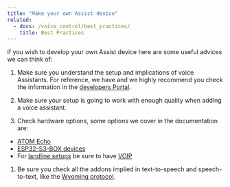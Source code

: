 ```yaml
---
title: "Make your own Assist device"
related:
  - docs: /voice_control/best_practices/
    title: Best Practices
---
```


If you wish to develop your own Assist device here are some useful advices we can think of:

1. Make sure you understand the setup and implications of voice Assistants. For reference, we have  and we highly recommend you check the information in the [developers Portal](https://developers.home-assistant.io/docs/voice/overview/).

2. Make sure your setup is going to work with enough quality when adding a voice assistant.

3. Check hardware options, some options we cover in the documentation are:
- [ATOM Echo](/voice_control/thirteen-usd-voice-remote/)
- [ESP32-S3-BOX devices](/voice_control/s3_box_voice_assistant/)
- For [landline setups](/voice_control/worlds-most-private-voice-assistant/) be sure to have [VOIP](/integrations/voip/)

1. Be sure you check all the addons implied in text-to-speech and speech-to-text, like the [Wyoming protocol](/integrations/wyoming/).